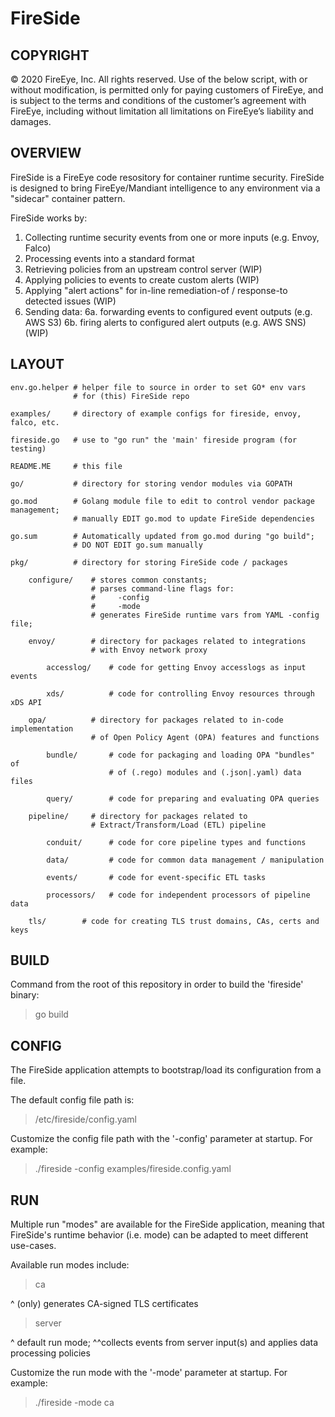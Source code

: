 # FireSide #

## COPYRIGHT
© 2020 FireEye, Inc. All rights reserved. Use of the below script, with or without
modification, is permitted only for paying customers of FireEye, and is subject
to the terms and conditions of the customer’s agreement with FireEye, including
without limitation all limitations on FireEye’s liability and damages.


## OVERVIEW
FireSide is a FireEye code resository for container runtime security.
FireSide is designed to bring FireEye/Mandiant intelligence to any environment via a
"sidecar" container pattern.

FireSide works by:
1. Collecting runtime security events from one or more inputs (e.g. Envoy, Falco)
2. Processing events into a standard format
3. Retrieving policies from an upstream control server (WIP)
4. Applying policies to events to create custom alerts (WIP)
5. Applying "alert actions" for in-line remediation-of / response-to detected issues (WIP)
6. Sending data:
    6a. forwarding events to configured event outputs (e.g. AWS S3)
    6b. firing alerts to configured alert outputs (e.g. AWS SNS) (WIP)


## LAYOUT
    env.go.helper # helper file to source in order to set GO* env vars
                  # for (this) FireSide repo

    examples/     # directory of example configs for fireside, envoy, falco, etc.

    fireside.go   # use to "go run" the 'main' fireside program (for testing)

    README.ME     # this file

    go/           # directory for storing vendor modules via GOPATH

    go.mod        # Golang module file to edit to control vendor package management;
                  # manually EDIT go.mod to update FireSide dependencies

    go.sum        # Automatically updated from go.mod during "go build";
                  # DO NOT EDIT go.sum manually

    pkg/          # directory for storing FireSide code / packages

        configure/    # stores common constants;
                      # parses command-line flags for:
                      #     -config
                      #     -mode
                      # generates FireSide runtime vars from YAML -config file;

        envoy/        # directory for packages related to integrations
                      # with Envoy network proxy

            accesslog/    # code for getting Envoy accesslogs as input events

            xds/          # code for controlling Envoy resources through xDS API

        opa/          # directory for packages related to in-code implementation
                      # of Open Policy Agent (OPA) features and functions

            bundle/       # code for packaging and loading OPA "bundles" of
                          # of (.rego) modules and (.json|.yaml) data files

            query/        # code for preparing and evaluating OPA queries

        pipeline/     # directory for packages related to
                      # Extract/Transform/Load (ETL) pipeline

            conduit/      # code for core pipeline types and functions

            data/         # code for common data management / manipulation

            events/       # code for event-specific ETL tasks

            processors/   # code for independent processors of pipeline data

        tls/        # code for creating TLS trust domains, CAs, certs and keys


## BUILD
Command from the root of this repository in order to build the 'fireside' binary:
> go build


## CONFIG
The FireSide application attempts to bootstrap/load its configuration from a file.

The default config file path is:
> /etc/fireside/config.yaml

Customize the config file path with the '-config' parameter at startup. For example:
> ./fireside -config examples/fireside.config.yaml


## RUN
Multiple run "modes" are available for the FireSide application, meaning that
FireSide's runtime behavior (i.e. mode) can be adapted to meet different use-cases.

Available run modes include:
> ca

^ (only) generates CA-signed TLS certificates

> server

^ default run mode;
^^collects events from server input(s) and applies data processing policies

Customize the run mode with the '-mode' parameter at startup. For example:
> ./fireside -mode ca

